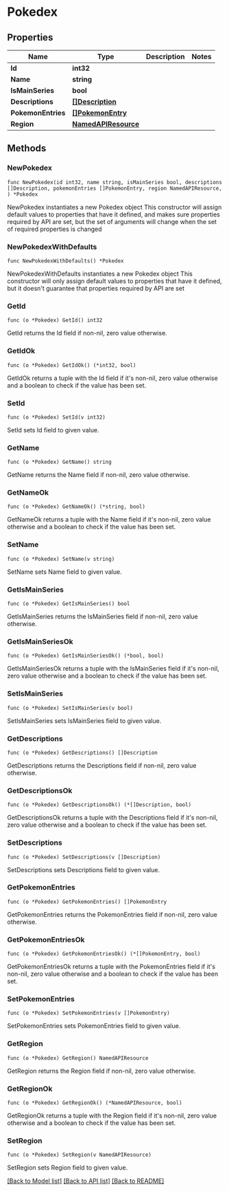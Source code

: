 # Pokedex

## Properties

Name | Type | Description | Notes
------------ | ------------- | ------------- | -------------
**Id** | **int32** |  | 
**Name** | **string** |  | 
**IsMainSeries** | **bool** |  | 
**Descriptions** | [**[]Description**](Description.md) |  | 
**PokemonEntries** | [**[]PokemonEntry**](PokemonEntry.md) |  | 
**Region** | [**NamedAPIResource**](NamedAPIResource.md) |  | 

## Methods

### NewPokedex

`func NewPokedex(id int32, name string, isMainSeries bool, descriptions []Description, pokemonEntries []PokemonEntry, region NamedAPIResource, ) *Pokedex`

NewPokedex instantiates a new Pokedex object
This constructor will assign default values to properties that have it defined,
and makes sure properties required by API are set, but the set of arguments
will change when the set of required properties is changed

### NewPokedexWithDefaults

`func NewPokedexWithDefaults() *Pokedex`

NewPokedexWithDefaults instantiates a new Pokedex object
This constructor will only assign default values to properties that have it defined,
but it doesn't guarantee that properties required by API are set

### GetId

`func (o *Pokedex) GetId() int32`

GetId returns the Id field if non-nil, zero value otherwise.

### GetIdOk

`func (o *Pokedex) GetIdOk() (*int32, bool)`

GetIdOk returns a tuple with the Id field if it's non-nil, zero value otherwise
and a boolean to check if the value has been set.

### SetId

`func (o *Pokedex) SetId(v int32)`

SetId sets Id field to given value.


### GetName

`func (o *Pokedex) GetName() string`

GetName returns the Name field if non-nil, zero value otherwise.

### GetNameOk

`func (o *Pokedex) GetNameOk() (*string, bool)`

GetNameOk returns a tuple with the Name field if it's non-nil, zero value otherwise
and a boolean to check if the value has been set.

### SetName

`func (o *Pokedex) SetName(v string)`

SetName sets Name field to given value.


### GetIsMainSeries

`func (o *Pokedex) GetIsMainSeries() bool`

GetIsMainSeries returns the IsMainSeries field if non-nil, zero value otherwise.

### GetIsMainSeriesOk

`func (o *Pokedex) GetIsMainSeriesOk() (*bool, bool)`

GetIsMainSeriesOk returns a tuple with the IsMainSeries field if it's non-nil, zero value otherwise
and a boolean to check if the value has been set.

### SetIsMainSeries

`func (o *Pokedex) SetIsMainSeries(v bool)`

SetIsMainSeries sets IsMainSeries field to given value.


### GetDescriptions

`func (o *Pokedex) GetDescriptions() []Description`

GetDescriptions returns the Descriptions field if non-nil, zero value otherwise.

### GetDescriptionsOk

`func (o *Pokedex) GetDescriptionsOk() (*[]Description, bool)`

GetDescriptionsOk returns a tuple with the Descriptions field if it's non-nil, zero value otherwise
and a boolean to check if the value has been set.

### SetDescriptions

`func (o *Pokedex) SetDescriptions(v []Description)`

SetDescriptions sets Descriptions field to given value.


### GetPokemonEntries

`func (o *Pokedex) GetPokemonEntries() []PokemonEntry`

GetPokemonEntries returns the PokemonEntries field if non-nil, zero value otherwise.

### GetPokemonEntriesOk

`func (o *Pokedex) GetPokemonEntriesOk() (*[]PokemonEntry, bool)`

GetPokemonEntriesOk returns a tuple with the PokemonEntries field if it's non-nil, zero value otherwise
and a boolean to check if the value has been set.

### SetPokemonEntries

`func (o *Pokedex) SetPokemonEntries(v []PokemonEntry)`

SetPokemonEntries sets PokemonEntries field to given value.


### GetRegion

`func (o *Pokedex) GetRegion() NamedAPIResource`

GetRegion returns the Region field if non-nil, zero value otherwise.

### GetRegionOk

`func (o *Pokedex) GetRegionOk() (*NamedAPIResource, bool)`

GetRegionOk returns a tuple with the Region field if it's non-nil, zero value otherwise
and a boolean to check if the value has been set.

### SetRegion

`func (o *Pokedex) SetRegion(v NamedAPIResource)`

SetRegion sets Region field to given value.



[[Back to Model list]](../README.md#documentation-for-models) [[Back to API list]](../README.md#documentation-for-api-endpoints) [[Back to README]](../README.md)


